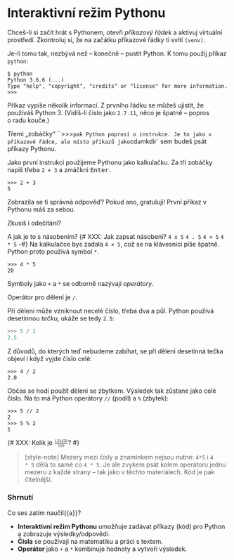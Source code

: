# Interaktivní režim Pythonu

Chceš-li si začít hrát s Pythonem, otevři *příkazový řádek* a aktivuj virtuální prostředí.  Zkontroluj si, že na začátku příkazové řádky ti svítí `(venv)`.

Je-li tomu tak, nezbývá než – konečně – pustit Python. K tomu použij příkaz `python`:

``` console
$ python
Python 3.6.6 (...)
Type "help", "copyright", "credits" or "license" for more information.
>>>
```

Příkaz vypíše několik informací. Z prvního řádku se můžeš ujistit, že používáš Python 3. (Vidíš-li číslo jako `2.7.11`, něco je špatně – popros o radu kouče.)

Třemi „zobáčky“ ``>>>` pak Python poprosí o instrukce. Je to jako v příkazové řádce, ale místo příkazů jako `cd` a `mkdir` sem budeš psát příkazy Pythonu.

Jako první instrukci použijeme Pythonu jako kalkulačku.
Za tři zobáčky napiš třeba `2 + 3` a zmáčkni <kbd>Enter</kbd>.

``` pycon
>>> 2 + 3
5
```

Zobrazila se ti správná odpověď?
Pokud ano, gratuluji! První příkaz v Pythonu máš za sebou.

Zkusíš i odečítání?

A jak je to s násobením?
{# XXX: Jak zapsat násobení? `4 x 5` `4 . 5` `4 × 5` `4 * 5` -#}
Na kalkulačce bys zadala `4 × 5`, což se na klávesnici píše špatně.
Python proto používá symbol `*`.

``` pycon
>>> 4 * 5
20
```

Symboly jako `+` a `*` se odborně nazývají *operátory*.

Operátor pro dělení je `/`.

Při dělení může vzniknout necelé číslo, třeba dva a půl.
Python používá desetinnou *tečku*, ukáže se tedy `2.5`:

``` python
>>> 5 / 2
2.5
```

Z důvodů, do kterých teď nebudeme zabíhat, se při dělení desetinná tečka
objeví i když vyjde číslo celé:
``` pycon
>>> 4 / 2
2.0
```

Občas se hodí použít dělení se zbytkem.
Výsledek tak zůstane jako celé číslo.
Na to má Python operátory `//` (podíl) a `%` (zbytek):

``` pycon
>>> 5 // 2
2
>>> 5 % 2
1
```


{# XXX:
Kolik je
<math mode="display" style="display:inline-box;" xmlns="http://www.w3.org/1998/Math/MathML"><mfrac><mrow><mn>123</mn> + <mn>456</mn></mrow><mrow><mn>789</mn></mrow></mfrac></math>?
#}

> [style-note]
> Mezery mezi čísly a znamínkem nejsou nutné: `4*5` i `4       * 5` dělá
> to samé co `4 * 5`.
> Je ale zvykem psát kolem operátoru jednu mezeru z každé strany – tak jako
> v těchto materiálech.
> Kód je pak čitelnější.


### Shrnutí

Co ses zatím naučil{{a}}?

*   **Interaktivní režim Pythonu** umožňuje zadávat příkazy (kód) pro
    Python a zobrazuje výsledky/odpovědi.
*   **Čísla** se používají na matematiku a práci s textem.
*   **Operátor** jako `+` a `*` kombinuje hodnoty a vytvoří výsledek.
